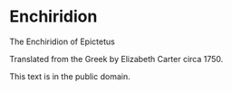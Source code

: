 # Enchiridion
The Enchiridion of Epictetus

Translated from the Greek by Elizabeth Carter circa 1750.

This text is in the public domain.
